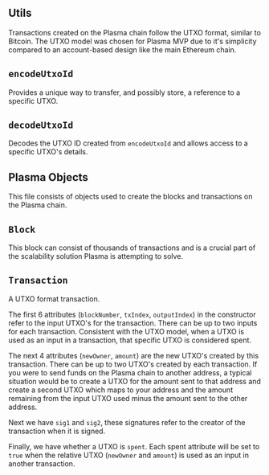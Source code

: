 ## Utils

Transactions created on the Plasma chain follow the UTXO format, similar to Bitcoin. The UTXO model was chosen for Plasma MVP due to it's simplicity compared to an account-based design like the main Ethereum chain.

## `encodeUtxoId`

Provides a unique way to transfer, and possibly store, a reference to a specific UTXO.

## `decodeUtxoId`

Decodes the UTXO ID created from `encodeUtxoId` and allows access to a specific UTXO's details.

## Plasma Objects

This file consists of objects used to create the blocks and transactions on the Plasma chain.

## `Block`

This block can consist of thousands of transactions and is a crucial part of the scalability solution Plasma is attempting to solve.

## `Transaction`

A UTXO format transaction.

The first 6 attributes (`blockNumber`, `txIndex`, `outputIndex`) in the constructor refer to the input UTXO's for the transaction. There can be up to two inputs for each transaction. Consistent with the UTXO model, when a UTXO is used as an input in a transaction, that specific UTXO is considered spent.

The next 4 attributes (`newOwner`, `amount`) are the new UTXO's created by this transaction. There can be up to two UTXO's created by each transaction. If you were to send funds on the Plasma chain to another address, a typical situation would be to create a UTXO for the amount sent to that address and create a second UTXO which maps to your address and the amount remaining from the input UTXO used minus the amount sent to the other address.

Next we have `sig1` and `sig2`, these signatures refer to the creator of the transaction when it is signed.

Finally, we have whether a UTXO is `spent`. Each spent attribute will be set to `true` when the relative UTXO (`newOwner` and `amount`) is used as an input in another transaction.
